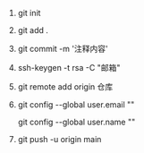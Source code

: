 1. git init

2. git add .

3. git commit -m '注释内容'

4. ssh-keygen -t rsa -C  "邮箱"

5. git remote add origin 仓库

6. git config --global user.email ""

   git config --global user.name ""

7. git push -u origin main


